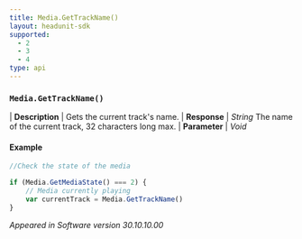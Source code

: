 ```yaml
---
title: Media.GetTrackName()
layout: headunit-sdk
supported:
  - 2
  - 3
  - 4
type: api
---
```


### `Media.GetTrackName()`

| **Description** | Gets the current track's name.
| **Response** | *String*  The name of the current track, 32 characters long max.
| **Parameter**   | *Void*

#### Example

```javascript
//Check the state of the media

if (Media.GetMediaState() === 2) {
	// Media currently playing
	var currentTrack = Media.GetTrackName()
}
```

*Appeared in Software version 30.10.10.00*